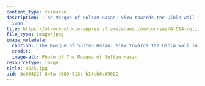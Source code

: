 ```yaml
---
content_type: resource
description: 'The Mosque of Sultan Hasan: View towards the Qibla wall in the main
  iwan.'
file: https://ol-ocw-studio-app-qa.s3.amazonaws.com/courses/4-614-religious-architecture-and-islamic-cultures-fall-2002/3e604227846ad689913cb34cb0a89022_4025.jpg
file_type: image/jpeg
image_metadata:
  caption: 'The Mosque of Sultan Hasan: View towards the Qibla wall in the main iwan.'
  credit: ''
  image-alt: Photo of The Mosque of Sultan Hasan
resourcetype: Image
title: 4025.jpg
uid: 3e604227-846a-d689-913c-b34cb0a89022
---
```

